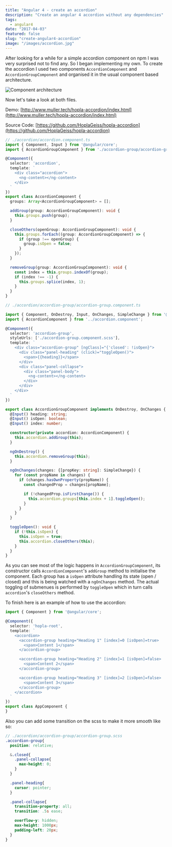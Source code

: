 ```yaml
---
title: "Angular 4 - create an accordion"
description: "Create an angular 4 accordion without any dependencies"
tags:
  - angular4
date: "2017-04-03"
featured: false
slug: "create-angular4-accordion"
image: "/images/accordion.jpg"
---
```


After looking for a while for a simple accordion component on npm I was very surprised not to find any. So I began implementing my own.
To create the accordion I used two components `AccordionComponent` and `AccordionGroupComponent` and organised it in the usual component based architecture.

![Component architecture](/images/accordion-architecture.png)

Now let's take a look at both files.

Demo: [http://www.muller.tech/hopla-accordion/index.html](http://www.muller.tech/hopla-accordion/index.html)

Source Code: [https://github.com/HoplaGeiss/hopla-accordion](https://github.com/HoplaGeiss/hopla-accordion)

``` typescript
// ./accordion/accordion.component.ts
import { Component, Input } from '@angular/core';
import { AccordionGroupComponent } from './accordion-group/accordion-group.component';

@Component({
  selector: 'accordion',
  template: `
    <div class="accordion">
      <ng-content></ng-content>
    </div>
  `
})
export class AccordionComponent {
  groups: Array<AccordionGroupComponent> = [];

  addGroup(group: AccordionGroupComponent): void {
    this.groups.push(group);
  }

  closeOthers(openGroup: AccordionGroupComponent): void {
    this.groups.forEach((group: AccordionGroupComponent) => {
      if (group !== openGroup) {
        group.isOpen = false;
      }
    });
  }

  removeGroup(group: AccordionGroupComponent): void {
    const index = this.groups.indexOf(group);
    if (index !== -1) {
      this.groups.splice(index, 1);
    }
  }
}
```

```typescript
// ./accordion/accordion-group/accordion-group.component.ts

import { Component, OnDestroy, Input, OnChanges, SimpleChange } from '@angular/core';
import { AccordionComponent } from '../accordion.component';

@Component({
  selector: 'accordion-group',
  styleUrls: ['./accordion-group.component.scss'],
  template: `
    <div class="accordion-group" [ngClass]="{'closed': !isOpen}">
      <div class="panel-heading" (click)="toggleOpen()">
        <span>{{heading}}</span>
      </div>
      <div class="panel-collapse">
        <div class="panel-body">
          <ng-content></ng-content>
        </div>
      </div>
    </div>
  `
})

export class AccordionGroupComponent implements OnDestroy, OnChanges {
  @Input() heading: string;
  @Input() isOpen: boolean;
  @Input() index: number;

  constructor(private accordion: AccordionComponent) {
    this.accordion.addGroup(this);
  }

  ngOnDestroy() {
    this.accordion.removeGroup(this);
  }

  ngOnChanges(changes: {[propKey: string]: SimpleChange}) {
    for (const propName in changes) {
      if (changes.hasOwnProperty(propName)) {
        const changedProp = changes[propName];

        if (!changedProp.isFirstChange()) {
          this.accordion.groups[this.index + 1].toggleOpen();
        }
      }
    }
  }

  toggleOpen(): void {
    if (!this.isOpen) {
      this.isOpen = true;
      this.accordion.closeOthers(this);
    }
  }
}
```

As you can see most of the logic happens in `AccordionGroupComponent`, its constructor calls `AccordionComponent`'s `addGroup` method to initialise the component. Each group has a `isOpen` attribute handling its state (open / closed) and this is being watched with a `ngOnChanges` method. The actual toggling of submenues is performed by `toggleOpen` which in turn calls `accordion`'s `closeOthers` method.

To finish here is an example of how to use the accordion:

```typescript
import { Component } from '@angular/core';

@Component({
  selector: 'hopla-root',
  template: `
    <accordion>
      <accordion-group heading="Heading 1" [index]=0 [isOpen]=true>
        <span>Content 1</span>
      </accordion-group>

      <accordion-group heading="Heading 2" [index]=1 [isOpen]=false>
        <span>Content 2</span>
      </accordion-group>

      <accordion-group heading="Heading 3" [index]=2 [isOpen]=false>
        <span>Content 3</span>
      </accordion-group>
    </accordion>
  `
})
export class AppComponent {
}
```

Also you can add some transition on the scss to make it more smooth like so:

```scss
// ./accordion/accordion-group/accordion-group.scss
.accordion-group{
  position: relative;

  &.closed{
    .panel-collapse{
      max-height: 0;
    }
  }

  .panel-heading{
    cursor: pointer;
  }

  .panel-collapse{
    transition-property: all;
    transition: .5s ease;

    overflow-y: hidden;
    max-height: 1000px;
    padding-left: 20px;
  }
}
```
